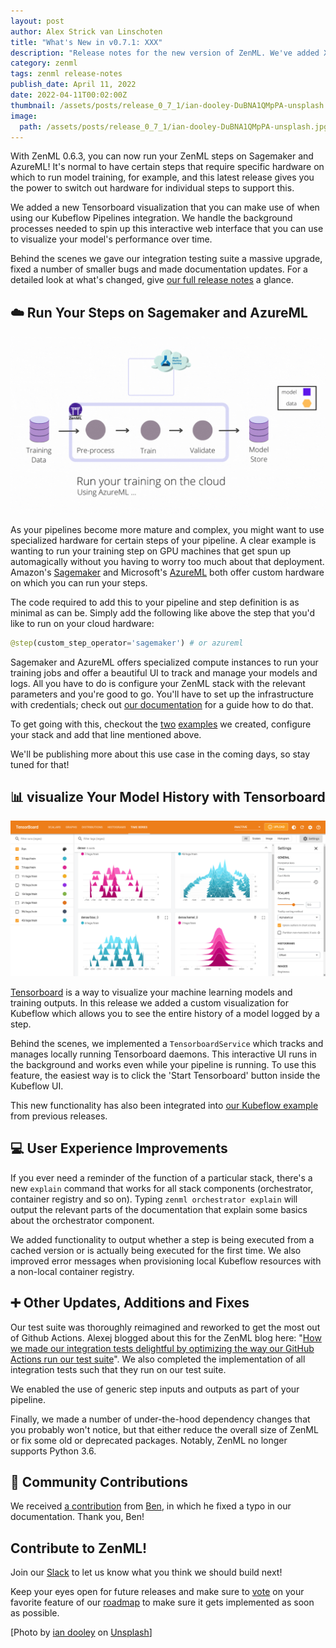 ```yaml
---
layout: post
author: Alex Strick van Linschoten
title: "What's New in v0.7.1: XXX"
description: "Release notes for the new version of ZenML. We've added XXX. You'll also find a lot of smaller improvements, documentation additions and bug fixes in this release."
category: zenml
tags: zenml release-notes
publish_date: April 11, 2022
date: 2022-04-11T00:02:00Z
thumbnail: /assets/posts/release_0_7_1/ian-dooley-DuBNA1QMpPA-unsplash.jpg
image:
  path: /assets/posts/release_0_7_1/ian-dooley-DuBNA1QMpPA-unsplash.jpg
---
```


With ZenML 0.6.3, you can now run your ZenML steps on Sagemaker and AzureML! It's normal to have certain steps that require specific hardware on which to run model training, for example, and this latest release gives you the power to switch out hardware for individual steps to support this.

We added a new Tensorboard visualization that you can make use of when using our Kubeflow Pipelines integration. We handle the background processes needed to spin up this interactive web interface that you can use to visualize your model's performance over time.

Behind the scenes we gave our integration testing suite a massive upgrade, fixed a number of smaller bugs and made documentation updates. For a detailed look at what's changed, give [our full release notes](https://github.com/zenml-io/zenml/releases/tag/0.6.3) a glance.

## ☁️ Run Your Steps on Sagemaker and AzureML

![Running your steps on cloud hardware provided by Sagemaker and AzureML](../assets/posts/release_0_6_3/zen-in-the-clouds.gif)

As your pipelines become more mature and complex, you might want to use specialized hardware for certain steps of your pipeline. A clear example is wanting to run your training step on GPU machines that get spun up automagically without you having to worry too much about that deployment. Amazon's [Sagemaker](https://aws.amazon.com/sagemaker) and Microsoft's [AzureML](https://ml.azure.com/) both offer custom hardware on which you can run your steps.

The code required to add this to your pipeline and step definition is as minimal as can be. Simply add the following like above the step that you'd like to run on your cloud hardware:

```python
@step(custom_step_operator='sagemaker') # or azureml
```

Sagemaker and AzureML offers specialized compute instances to run your training jobs and offer a beautiful UI to track and manage your models and logs. All you have to do is configure your ZenML stack with the relevant parameters and you're good to go. You'll have to set up the infrastructure with credentials; check out [our documentation](https://docs.zenml.io/features/cloud-pipelines/guide-aws-gcp-azure) for a guide how to do that.

To get going with this, checkout the [two](https://github.com/zenml-io/zenml/tree/main/examples/sagemaker_step_operator) [examples](https://github.com/zenml-io/zenml/tree/main/examples/azureml_step_operator) we created, configure your stack and add that line mentioned above.

We'll be publishing more about this use case in the coming days, so stay tuned for that!

## 📊 visualize Your Model History with Tensorboard

![Visualizing model history with Tensorboard](../assets/posts/release_0_6_3/tensorboard.png)

[Tensorboard](https://www.tensorflow.org/tensorboard/) is a way to visualize your machine learning models and training outputs. In this release we added a custom visualization for Kubeflow which allows you to see the entire history of a model logged by a step.

Behind the scenes, we implemented a `TensorboardService` which tracks and manages locally running Tensorboard daemons. This interactive UI runs in the background and works even while your pipeline is running. To use this feature, the easiest way is to click the 'Start Tensorboard' button inside the Kubeflow UI.

This new functionality has also been integrated into [our Kubeflow example](https://github.com/zenml-io/zenml/tree/main/examples/kubeflow) from previous releases.

## 💻 User Experience Improvements

If you ever need a reminder of the function of a particular stack, there's a new `explain` command that works for all stack components (orchestrator, container registry and so on). Typing `zenml orchestrator explain` will output the relevant parts of the documentation that explain some basics about the orchestrator component.

We added functionality to output whether a step is being executed from a cached version or is actually being executed for the first time. We also improved error messages when provisioning local Kubeflow resources with a non-local container registry.

## ➕ Other Updates, Additions and Fixes

Our test suite was thoroughly reimagined and reworked to get the most out of Github Actions. Alexej blogged about this for the ZenML blog here: "[How we made our integration tests delightful by optimizing the way our GitHub Actions run our test suite](https://blog.zenml.io/github-actions-in-action/)". We also completed the implementation of all integration tests such that they run on our test suite.

We enabled the use of generic step inputs and outputs as part of your pipeline.

Finally, we made a number of under-the-hood dependency changes that you probably won't notice, but that either reduce the overall size of ZenML or fix some old or deprecated packages. Notably, ZenML no longer supports Python 3.6.

## 🙌 Community Contributions

We received [a contribution](https://github.com/zenml-io/zenml/pull/438) from [Ben](https://github.com/pafpixel), in which he fixed a typo in our documentation. Thank you, Ben!

## Contribute to ZenML!

Join our [Slack](https://zenml.io/slack-invite/) to let us know what you think we should build next!

Keep your eyes open for future releases and make sure to [vote](https://github.com/zenml-io/zenml/discussions/categories/roadmap) on your favorite feature of our [roadmap](https://zenml.io/roadmap) to make sure it gets implemented as soon as possible.

[Photo by <a
href="https://unsplash.com/@sadswim?utm_source=unsplash&utm_medium=referral&utm_content=creditCopyText">ian
dooley</a> on <a
href="https://unsplash.com/s/photos/balloon?utm_source=unsplash&utm_medium=referral&utm_content=creditCopyText">Unsplash</a>]
